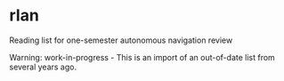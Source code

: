 # rlan
Reading list for one-semester autonomous navigation review

Warning: work-in-progress - This is an import of an out-of-date list from several years ago.
